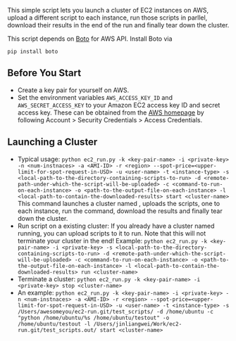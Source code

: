 This simple script lets you launch a cluster of EC2 instances on AWS, upload a different script to each instance, run those scripts in parllel, download their results in the end of the run
and finally tear down the cluster.

This script depends on [Boto](http://boto.cloudhackers.com/en/latest/) for AWS API. Install Boto via
```
pip install boto
```

## Before You Start
-   Create a key pair for yourself on AWS.
-   Set the environment variables `AWS_ACCESS_KEY_ID` and `AWS_SECRET_ACCESS_KEY` to your
    Amazon EC2 access key ID and secret access key. These can be
    obtained from the [AWS homepage](http://aws.amazon.com/) by following
    Account > Security Credentials > Access Credentials.

## Launching a Cluster

-  Typical usage:
   `python ec2_run.py -k <key-pair-name> -i <private-key> -n <num-instnaces> -a <AMI-ID>
   -r <region> --spot-price=<upper-limit-for-spot-request-in-USD> -u <user-name>
   -t <instance-type>
   -s <local-path-to-the-directory-containing-scripts-to-run>
   -d <remote-path-under-which-the-script-will-be-uploaded>
   -c <command-to-run-on-each-instance>
   -o <path-to-the-output-file-on-each-instance>
   -l <local-path-to-contain-the-downloaded-results>
   start <cluster-name>`
   This command launches a cluster named <cluster-name>, uploads the scripts, one to each instance,
   run the command, download the results and finally tear down the cluster.
-  Run script on a existing cluster:
   If you already have a cluster named <cluster-name> running, you can upload scripts to it to run. Note that this will not
   terminate your cluster in the end! Example:
   `python ec2_run.py -k <key-pair-name> -i <private-key>
   -s <local-path-to-the-directory-containing-scripts-to-run>
   -d <remote-path-under-which-the-script-will-be-uploaded>
   -c <command-to-run-on-each-instance>
   -o <path-to-the-output-file-on-each-instance>
   -l <local-path-to-contain-the-downloaded-results>
   run <cluster-name>`
- Terminate a cluster:
   `python ec2_run.py -k <key-pair-name> -i <private-key>
    stop <cluster-name>`
- An example:
   `python ec2_run.py -k <key-pair-name> -i <private-key> -n <num-instnaces> -a <AMI-ID>
   -r <region> --spot-price=<upper-limit-for-spot-request-in-USD> -u <user-name>
   -t <instance-type>
   -s /Users/awesomeyou/ec2-run.git/test_scripts/
   -d /home/ubuntu
   -c "python /home/ubuntu/%s /home/ubuntu/testout"
   -o /home/ubuntu/testout
   -l /Users/jinliangwei/Work/ec2-run.git/test_scripts.out/
   start <cluster-name>`
